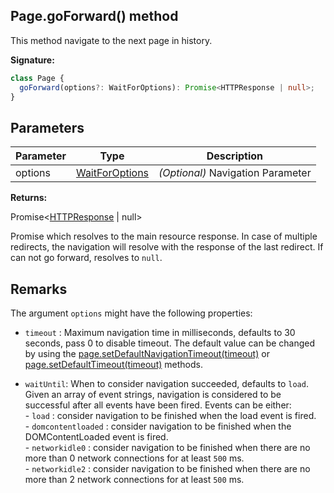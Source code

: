 ## Page.goForward() method

This method navigate to the next page in history.

**Signature:**

```typescript
class Page {
  goForward(options?: WaitForOptions): Promise<HTTPResponse | null>;
}
```

## Parameters

| Parameter | Type                                            | Description                            |
| --------- | ----------------------------------------------- | -------------------------------------- |
| options   | [WaitForOptions](./puppeteer.waitforoptions.md) | <i>(Optional)</i> Navigation Parameter |

**Returns:**

Promise&lt;[HTTPResponse](./puppeteer.httpresponse.md) \| null&gt;

Promise which resolves to the main resource response. In case of multiple redirects, the navigation will resolve with the response of the last redirect. If can not go forward, resolves to `null`.

## Remarks

The argument `options` might have the following properties:

- `timeout` : Maximum navigation time in milliseconds, defaults to 30 seconds, pass 0 to disable timeout. The default value can be changed by using the [page.setDefaultNavigationTimeout(timeout)](./puppeteer.page.setdefaultnavigationtimeout.md) or [page.setDefaultTimeout(timeout)](./puppeteer.page.setdefaulttimeout.md) methods.

- `waitUntil`: When to consider navigation succeeded, defaults to `load`. Given an array of event strings, navigation is considered to be successful after all events have been fired. Events can be either:<br/> - `load` : consider navigation to be finished when the load event is fired.<br/> - `domcontentloaded` : consider navigation to be finished when the DOMContentLoaded event is fired.<br/> - `networkidle0` : consider navigation to be finished when there are no more than 0 network connections for at least `500` ms.<br/> - `networkidle2` : consider navigation to be finished when there are no more than 2 network connections for at least `500` ms.
